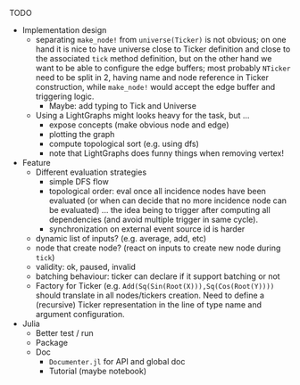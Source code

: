 
TODO
- Implementation design
  - separating `make_node!` from `universe(Ticker)` is not obvious;
    on one hand it is nice to have universe close to Ticker definition and close
    to the associated `tick` method definition, but on the other hand we want
    to be able to configure the edge buffers;
    most probably `NTicker` need to be split in 2, having name and node reference
    in Ticker construction, while `make_node!` would accept the edge buffer and
    triggering logic.
    - Maybe: add typing to Tick and Universe
  - Using a LightGraphs might looks heavy for the task, but ...
    - expose concepts (make obvious node and edge)
    - plotting the graph
    - compute topological sort (e.g. using dfs)
    - note that LightGraphs does funny things when removing vertex!
- Feature
  - Different evaluation strategies
    - simple DFS flow
    - topological order: eval once all incidence nodes have been evaluated (or
      when can decide that no more incidence node can be evaluated) ... the idea
      being to trigger after computing all dependencies (and avoid multiple
      trigger in same cycle).
    - synchronization on external event source id is harder
  - dynamic list of inputs? (e.g. average, add, etc)
  - node that create node? (react on inputs to create new node during `tick`)
  - validity: ok, paused, invalid
  - batching behaviour: ticker can declare if it support batching or not
  - Factory for Ticker (e.g. `Add(Sq(Sin(Root(X))),Sq(Cos(Root(Y))))` should
    translate in all nodes/tickers creation. Need to define a (recursive) Ticker
    representation in the line of type name and argument configuration.
- Julia
  - Better test / run
  - Package
  - Doc
    - `Documenter.jl` for API and global doc
    - Tutorial (maybe notebook)
